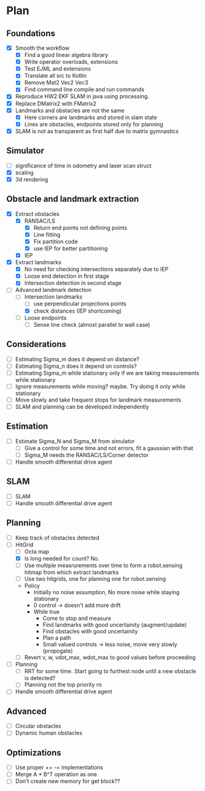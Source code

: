 # Plan

## Foundations
- [x] Smooth the workflow
    - [x] Find a good linear algebra library
    - [x] Write operator overloads, extensions
    - [x] Test EJML and extensions
    - [x] Translate all src to Kotlin
    - [x] Remove Mat2 Vec2 Vec3
    - [x] Find command line compile and run commands
- [x] Reproduce HW2 EKF SLAM in java using processing.
- [x] Replace DMatrix2 with FMatrix2
- [x] Landmarks and obstacles are not the same
    - [x] Here corners are landmarks and stored in slam state
    - [x] Lines are obstacles, endpoints stored only for planning
- [x] SLAM is not as transparent as first half due to matrix gymnastics

## Simulator
- [ ] significance of time in odometry and laser scan struct
- [x] scaling
- [x] 3d rendering

## Obstacle and landmark extraction
- [x] Extract obstacles
    - [x] RANSAC/LS
        - [x] Return end points not defining points
        - [x] Line fitting
        - [x] Fix partition code
        - [x] use IEP for better partitioning
    - [x] IEP
- [x] Extract landmarks
    - [x] No need for checking intersections separately due to IEP
    - [x] Loose end detection in first stage
    - [x] Intersection detection in second stage
- [ ] Advanced landmark detection
    - [ ] Intersection landmarks
        - [ ] use perpendicular projections points
        - [x] check distances (IEP shortcoming)
    - [ ] Loose endpoints
        - [ ] Sense line check (almost parallel to wall case)

## Considerations
- [ ] Estimating Sigma_m does it depend on distance?
- [ ] Estimating Sigma_n does it depend on controls?
- [ ] Estimating Sigma_m while stationary only if we are taking measurements while stationary
- [ ] Ignore measurements while moving? maybe. Try doing it only while stationary
- [ ] Move slowly and take frequent stops for landmark measurements
- [ ] SLAM and planning can be developed independently

## Estimation
- [ ] Estimate Sigma_N and Sigma_M from simulator
    - [ ] Give a control for some time and not errors, fit a gaussian with that
    - [ ] Sigma_M needs the RANSAC/LS/Corner detector
- [ ] Handle smooth differential drive agent

## SLAM
- [ ] SLAM
- [ ] Handle smooth differential drive agent

## Planning
- [ ] Keep track of obstacles detected
- [ ] HitGrid
    - [ ] Octa map
    - [x] Is long needed for count? No.
    - [ ] Use multiple measrurements over time to form a robot.sensing hitmap from which extract landmarks
    - [ ] Use two hitgrids, one for planning one for robot.sensing
    - Policy
        - Initially no noise assumption, No more noise while staying stationary
        - 0 control -> doesn't add more drift
        - While true
            - Come to stop and measure
            - Find landmarks with good uncertainity (augment/update)
            - Find obstacles with good uncertainity
            - Plan a path
            - Small valued controls -> less noise, move very slowly (propogate)
    - [ ] Revert v, w, vdot_max, wdot_max to good values before proceeding
- [ ] Planning
    - [ ] RRT for some time. Start going to furthest node until a new obstacle is detected?
    - [ ] Planning not the top priority rn
- [ ] Handle smooth differential drive agent

## Advanced
- [ ] Circular obstacles
- [ ] Dynamic human obstacles

## Optimizations
- [ ] Use proper += -= implementations
- [ ] Merge A * B^T operation as one
- [ ] Don't create new memory for get block??
